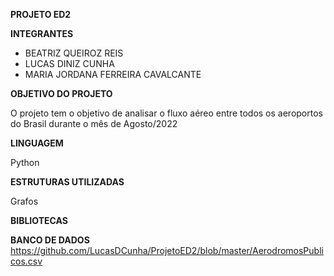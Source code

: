 **PROJETO ED2**

**INTEGRANTES**

- BEATRIZ QUEIROZ REIS
- LUCAS DINIZ CUNHA
- MARIA JORDANA FERREIRA CAVALCANTE


**OBJETIVO DO PROJETO**

O projeto tem o objetivo de analisar o fluxo aéreo entre todos os aeroportos do Brasil durante o mês de Agosto/2022


**LINGUAGEM**

Python


**ESTRUTURAS UTILIZADAS**

Grafos


**BIBLIOTECAS**

**BANCO DE DADOS**
https://github.com/LucasDCunha/ProjetoED2/blob/master/AerodromosPublicos.csv

